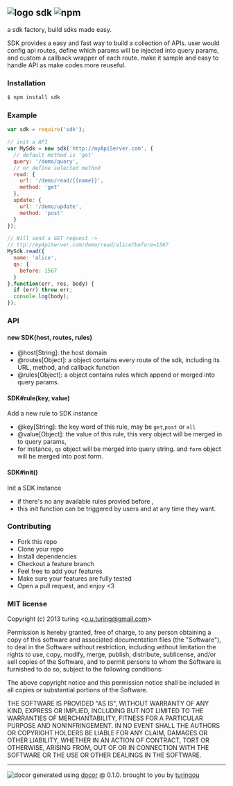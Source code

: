 ## ![logo](https://cdn1.iconfinder.com/data/icons/Real-Estate-png/65/Factory.png) sdk ![npm](https://badge.fury.io/js/sdk.png)

a sdk factory, build sdks made easy.

SDK provides a easy and fast way to build a collection of APIs. user would config api routes, define which params will be injected into query params, and custom a callback wrapper of each route. make it sample and easy to handle API as make codes more reuseful.

### Installation
````bash
$ npm install sdk
````

### Example
````javascript
var sdk = require('sdk');

// init a API
var MySdk = new sdk('http://myApiServer.com', {
  // default method is 'get'
  query: '/demo/query',
  // or define selected method
  read: {
    url: '/demo/read/{{name}}',
    method: 'get'
  },
  update: {
    url: '/demo/update',
    method: 'post'
  }
});

// Will send a GET request ->
// ttp://myApiServer.com/demo/read/alice?before=1567
MySdk.read({
  name: 'alice',
  qs: {
    before: 1567
  }
},function(err, res, body) {
  if (err) throw err;
  console.log(body);
});
````

### API

#### new SDK(host, routes, rules)

- @host[String]: the host domain
- @routes[Object]: a object contains every route of the sdk, including its URL, method, and callback function
- @rules[Object]: a object contains rules which append or merged into query params.

#### SDK#rule(key, value)
Add a new rule to SDK instance

- @key[String]: the key word of this rule, may be `get`,`post` or `all`
- @value[Object]: the value of this rule, this very object will be merged in to query params,
- for instance, `qs` object will be merged into query string. and `form` object will be merged into post form.

#### SDK#init()
Init a SDK instance

- if there's no any available rules provied before ,
- this init function can be triggered by users and at any time they want.

### Contributing
- Fork this repo
- Clone your repo
- Install dependencies
- Checkout a feature branch
- Feel free to add your features
- Make sure your features are fully tested
- Open a pull request, and enjoy <3

### MIT license
Copyright (c) 2013 turing &lt;o.u.turing@gmail.com&gt;

Permission is hereby granted, free of charge, to any person obtaining a copy
of this software and associated documentation files (the "Software"), to deal
in the Software without restriction, including without limitation the rights
to use, copy, modify, merge, publish, distribute, sublicense, and/or sell
copies of the Software, and to permit persons to whom the Software is
furnished to do so, subject to the following conditions:

The above copyright notice and this permission notice shall be included in
all copies or substantial portions of the Software.

THE SOFTWARE IS PROVIDED "AS IS", WITHOUT WARRANTY OF ANY KIND, EXPRESS OR
IMPLIED, INCLUDING BUT NOT LIMITED TO THE WARRANTIES OF MERCHANTABILITY,
FITNESS FOR A PARTICULAR PURPOSE AND NONINFRINGEMENT. IN NO EVENT SHALL THE
AUTHORS OR COPYRIGHT HOLDERS BE LIABLE FOR ANY CLAIM, DAMAGES OR OTHER
LIABILITY, WHETHER IN AN ACTION OF CONTRACT, TORT OR OTHERWISE, ARISING FROM,
OUT OF OR IN CONNECTION WITH THE SOFTWARE OR THE USE OR OTHER DEALINGS IN
THE SOFTWARE.

---
![docor](https://cdn1.iconfinder.com/data/icons/windows8_icons_iconpharm/26/doctor.png)
generated using [docor](https://github.com/turingou/docor.git) @ 0.1.0. brought to you by [turingou](https://github.com/turingou)
